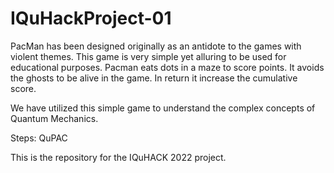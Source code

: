 # IQuHackProject-01
PacMan has been designed originally as an antidote to the games with violent themes.
This game is very simple yet alluring to be used for educational purposes.
Pacman eats dots in a maze to score points. It avoids the ghosts to be alive in the game. In return it increase the cumulative score.

We have utilized this simple game to understand the complex concepts of Quantum Mechanics.


Steps: QuPAC


This is the repository for the IQuHACK 2022 project.
